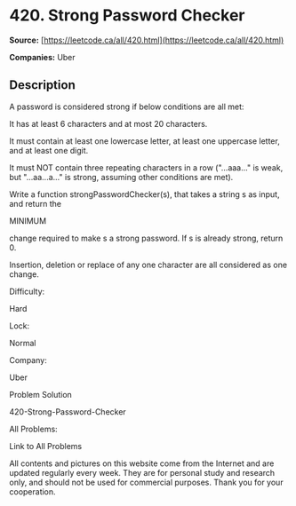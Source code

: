 # 420. Strong Password Checker

**Source:** [https://leetcode.ca/all/420.html](https://leetcode.ca/all/420.html)

**Companies:** Uber

## Description

A password is considered strong if below conditions are all met:

It has at least 6 characters and at most 20 characters.

It must contain at least one lowercase letter, at least one uppercase letter, and at
            least one digit.

It must NOT contain three repeating characters in a row ("...aaa..." is weak, but
            "...aa...a..." is strong, assuming other conditions are met).

Write a function strongPasswordChecker(s), that takes a string s as input, and return the

MINIMUM

change required to make s a strong password. If s is already strong, return 0.

Insertion, deletion or replace of any one character are all considered as one change.

Difficulty:

Hard

Lock:

Normal

Company:

Uber

Problem Solution

420-Strong-Password-Checker

All Problems:

Link to All Problems

All contents and pictures on this website come from the Internet and are updated regularly every week. They are for personal study and research only, and should not be used for commercial purposes. Thank you for your cooperation.

